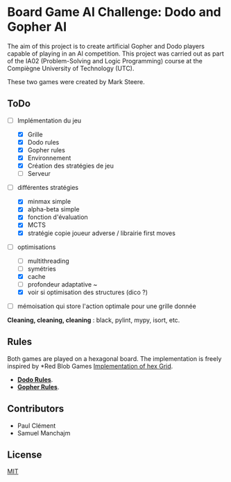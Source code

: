 # Board Game AI Challenge: Dodo and Gopher AI

The aim of this project is to create artificial Gopher and Dodo players capable of playing in an AI competition. 
This project was carried out as part of the IA02 (Problem-Solving and Logic Programming) course at the Compiègne University of Technology (UTC).

These two games were created by Mark Steere.

## ToDo

- [ ] Implémentation du jeu 
  - [x] Grille
  - [x] Dodo rules
  - [x] Gopher rules
  - [x] Environnement
  - [x] Création des stratégies de jeu 
  - [ ] Serveur 
- [ ] différentes stratégies
  - [x] minmax simple
  - [x] alpha-beta simple
  - [x] fonction d'évaluation
  - [x] MCTS
  - [x] stratégie copie joueur adverse / librairie first moves
- [ ] optimisations
  - [ ] multithreading
  - [ ] symétries
  - [x] cache
  - [ ] profondeur adaptative ~
  - [x] voir si optimisation des structures (dico ?)
- [ ] mémoisation qui store l'action optimale pour une grille donnée 


**Cleaning, cleaning, cleaning** : black, pylint, mypy, isort, etc.
  


## Rules 
Both games are played on a hexagonal board. The implementation is freely inspired by *Red Blob Games [Implementation of hex Grid](https://www.redblobgames.com/grids/hexagons/).

* **[Dodo Rules](https://www.redblobgames.com/grids/hexagons/)**.
* **[Gopher Rules](https://www.marksteeregames.com/Dodo_rules.pdf)**.

## Contributors
* Paul Clément 
* Samuel Manchajm

## License
[MIT](https://choosealicense.com/licenses/mit/)
